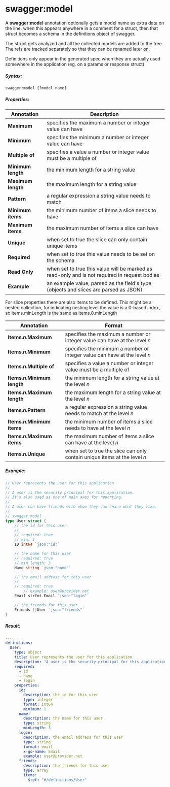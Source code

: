 # swagger:model

A **swagger:model** annotation optionally gets a model name as extra data on the line.
when this appears anywhere in a comment for a struct, then that struct becomes a schema
in the definitions object of swagger.

<!--more-->

The struct gets analyzed and all the collected models are added to the tree.
The refs are tracked separately so that they can be renamed later on.

Definitions only appear in the generated spec when they are actually used somewhere in the application (eg. on a params or response struct)

##### Syntax:

```
swagger:model [?model name]
```

##### Properties:

Annotation | Description
-----------|------------
**Maximum** | specifies the maximum a number or integer value can have
**Minimum** | specifies the minimum a number or integer value can have
**Multiple of** | specifies a value a number or integer value must be a multiple of
**Minimum length** | the minimum length for a string value
**Maximum length** | the maximum length for a string value
**Pattern** | a regular expression a string value needs to match
**Minimum items** | the minimum number of items a slice needs to have
**Maximum items** | the maximum number of items a slice can have
**Unique** | when set to true the slice can only contain unique items
**Required** | when set to true this value needs to be set on the schema
**Read Only** | when set to true this value will be marked as read-only and is not required in request bodies
**Example** | an example value, parsed as the field's type<br/>(objects and slices are parsed as JSON)

For slice properties there are also items to be defined. This might be a nested collection, for indicating nesting
level the value is a 0-based index, so items.minLength is the same as items.0.minLength

Annotation | Format
-----------|--------
**Items.*n*.Maximum** |  specifies the maximum a number or integer value can have at the level *n*
**Items.*n*.Minimum** |  specifies the minimum a number or integer value can have at the level *n*
**Items.*n*.Multiple of** | specifies a value a number or integer value must be a multiple of
**Items.*n*.Minimum length** | the minimum length for a string value at the level *n*
**Items.*n*.Maximum length** | the maximum length for a string value at the level *n*
**Items.*n*.Pattern** | a regular expression a string value needs to match at the level *n*
**Items.*n*.Minimum items** | the minimum number of items a slice needs to have at the level *n*
**Items.*n*.Maximum items** | the maximum number of items a slice can have at the level *n*
**Items.*n*.Unique** | when set to true the slice can only contain unique items at the level *n*

##### Example:

```go
// User represents the user for this application
//
// A user is the security principal for this application.
// It's also used as one of main axes for reporting.
//
// A user can have friends with whom they can share what they like.
//
// swagger:model
type User struct {
	// the id for this user
	//
	// required: true
	// min: 1
	ID int64 `json:"id"`

	// the name for this user
	// required: true
	// min length: 3
	Name string `json:"name"`

	// the email address for this user
	//
	// required: true
        // example: user@provider.net
	Email strfmt.Email `json:"login"`

	// the friends for this user
	Friends []User `json:"friends"`
}
```

##### Result:

```yaml
---
definitions:
  User:
    type: object
    title: User represents the user for this application
    description: "A user is the security principal for this application.\nIt's also used as one of the main axes for reporting.\n\nA user can have friends with whom they can share what they like."
    required:
      - id
      - name
      - login
    properties:
      id:
        description: the id for this user
        type: integer
        format: int64
        minimum: 1
      name:
        description: the name for this user
        type: string
        minLength: 3
      login:
        description: the email address for this user
        type: string
        format: email
        x-go-name: Email
        example: user@provider.net
      friends:
        description: the friends for this user
        type: array
        items:
          $ref: "#/definitions/User"
```

